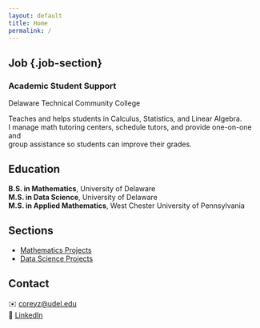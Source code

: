 ```yaml
---
layout: default
title: Home
permalink: /
---
```


## Job {.job-section}

### Academic Student Support

<p class="job-company">Delaware Technical Community College</p>

Teaches and helps students in Calculus, Statistics, and Linear Algebra.  
I manage math tutoring centers, schedule tutors, and provide one-on-one and  
group assistance so students can improve their grades.

## Education

**B.S. in Mathematics**, University of Delaware  
**M.S. in Data Science**, University of Delaware  
**M.S. in Applied Mathematics**, West Chester University of Pennsylvania

## Sections

- [Mathematics Projects](math/)  
- [Data Science Projects](data-science/)

## Contact

✉️ [coreyz@udel.edu](mailto:coreyz@udel.edu)  
🔗 [LinkedIn](https://www.linkedin.com/in/corey-zhang-m-s/)

